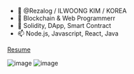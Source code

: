 - 👋 @Rezalog / ILWOONG KIM / KOREA
- 👀 Blockchain & Web Programmerr
- 🌱 Solidity, DApp, Smart Contract
- 📫 Node.js, Javascript, React, Java

[Resume](https://github.com/Rezalog/Rezalog/files/8903635/_._.pdf)

![image](https://user-images.githubusercontent.com/70252834/173679387-d60e4707-e1dd-4bf1-80b2-8267c803ecda.png)
![image](https://user-images.githubusercontent.com/70252834/173680016-00410bba-e637-4587-90d5-079c79d0f9b8.png)
